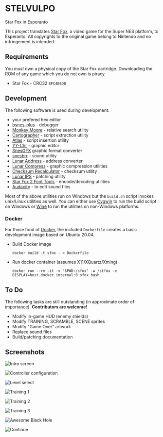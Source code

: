 # STELVULPO

Star Fox in Esperanto

This project translates [Star Fox](http://en.wikipedia.org/wiki/Star_Fox_%28video_game%29), a video game for the Super NES platform, to Esperanto. All copyrights to the original game belong to Nintendo and no infringement is intended.

## Requirements
You *must* own a physical copy of the Star Fox cartridge. Downloading the ROM of any game which you do not own is piracy.

  * Star Fox - CRC32 `8FC4E6D0`

## Development

The following software is used during development:

  * your prefered hex editor
  * [bsnes-plus](https://github.com/devinacker/bsnes-plus) - debugger
  * [Monkey Moore](https://www.romhacking.net/utilities/513) - relative search utility
  * [Cartographer](https://www.romhacking.net/utilities/647) - script extraction utility
  * [Atlas](https://www.romhacking.net/utilities/224) - script insertion utility
  * [YY-Chr](https://www.romhacking.net/utilities/958) - graphic editor
  * [SnesGFX](https://www.smwcentral.net/?p=section&a=details&id=6523) graphic format converter
  * [snesbrr](https://www.smwcentral.net/?p=section&a=details&id=8976) - sound utility
  * [Lunar Address](https://www.romhacking.net/utilities/26) - address converter
  * [Lunar Compress](https://www.romhacking.net/utilities/330) - graphic compression utilities
  * [Checksum Recalculator](https://www.romhacking.net/utilities/499) - checksum utility
  * [Lunar IPS](https://www.romhacking.net/utilities/240) - patching utility
  * [Star Fox 2 Font Tools](https://www.romhacking.net/utilities/346) - encode/decoding utilities
  * [Audacity](https://www.audacityteam.org/) - to edit sound files

Most of the above utilities run on Windows but the `build.sh` script invokes unix/Linux utilities as well. You can either use [Cygwin](http://cygwin.com) to run the build script on Windows or [Wine](https://winehq.org) to run the utilities on non-Windows platforms.

### Docker

For those fond of [Docker](https://docker.com), the included `Dockerfile` creates a basic development image based on Ubuntu 20.04.

  * Build Docker image 

      `docker build -t sfox - < Dockerfile`

  * Run docker container (assumes X11/XQuartz/Xming)

      `docker run --rm -it -v "$PWD:/sfox" -w /stfox -e DISPLAY=host.docker.internal:0 sfox bash`

## To Do  

The following tasks are still outstanding (in approximate order of importance).
**Contributors are welcome!**

  * Modify in-game HUD (enemy shields)
  * Modify TRAINING, SCRAMBLE, SCENE sprites
  * Modify "Game Over" artwork
  * Replace sound files
  * Build/patching documentation
  
## Screenshots
![Intro screen](images/starfox-20171205-011707-sm.png)

![Controller configuration](images/starfox-20171205-011726-sm.png)

![Level select](images/starfox-20171205-011742-sm.png)

![Training 1](images/starfox-20171211-002114-sm.png)

![Training 2](images/starfox-20171211-002247-sm.png)

![Training 3](images/starfox-20171211-002256-sm.png)

![Awesome Black Hole](images/starfox-20171211-003244-sm.png)

![Continue](images/starfox-20171206-014614-sm.png)
